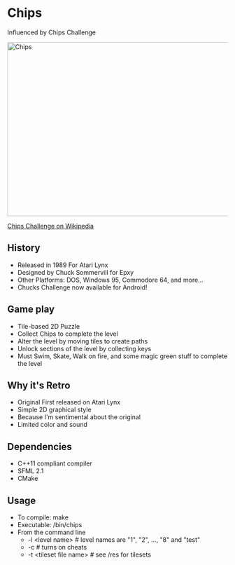 # Chips 

Influenced by Chips Challenge



<img src="http://upload.wikimedia.org/wikipedia/en/f/f7/Chip%27s_Challenge.png"
	 alt="Chips" height="397" width="520"/>

<a href="http://en.wikipedia.org/wiki/Chip's_Challenge">Chips Challenge on Wikipedia</a>

## History
 * Released in 1989 For Atari Lynx
 * Designed by Chuck Sommervill for Epxy
 * Other Platforms: DOS, Windows 95, Commodore 64, and more...
 * Chucks Challenge now available for Android!
 
## Game play
 * Tile-based 2D Puzzle
 * Collect Chips to complete the level
 * Alter the level by moving tiles to create paths
 * Unlock sections of the level by collecting keys
 * Must Swim, Skate, Walk on fire, and some magic green stuff to complete the level

## Why it's Retro
 * Original First released on Atari Lynx 
 * Simple 2D graphical style
 * Because I'm sentimental about the original
 * Limited color and sound

## Dependencies
 * C++11 compliant compiler
 * SFML 2.1
 * CMake
 
## Usage
 * To compile: make
 * Executable: /bin/chips
 * From the command line
   * -l \<level name\> # level names are "1", "2", ..., "8" and "test"
   * -c # turns on cheats
   * -t \<tileset file name\> # see /res for tilesets
